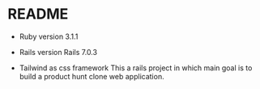 # README

* Ruby version 3.1.1

* Rails version Rails 7.0.3

* Tailwind as css framework
This a rails project in which main goal is to build a product hunt clone web application. 

